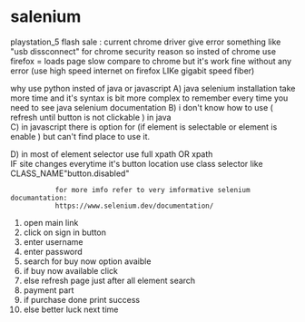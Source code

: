 # salenium
playstation_5 flash sale
: current chrome driver give error something like "usb dissconnect" for chrome security reason so insted of chrome use firefox = loads page slow compare to chrome but it's work fine without any error (use high speed internet on firefox LIKe gigabit speed fiber)

why use python insted of java or javascript
A) java selenium installation take more time and it's syntax is bit more complex to remember every time you need to see java selenium documentation 
B) i don't know how to use ( refresh until button is not clickable ) in java  
C) in javascript there is option for (if element is selectable or element is enable )  but can't find place to use it.

D) in most of element selector use full xpath OR xpath  
               IF  site changes everytime it's button location use  class selector like   CLASS_NAME"button.disabled"
               
               for more imfo refer to very imformative selenium documantation:
               https://www.selenium.dev/documentation/

1) open main link
2) click on sign in button
3) enter username
4) enter password
5) search for buy now option avaible
6) if buy now available click 
7) else refresh page just after all element search
8) payment part
9) if purchase done print success
10) else better luck next time
